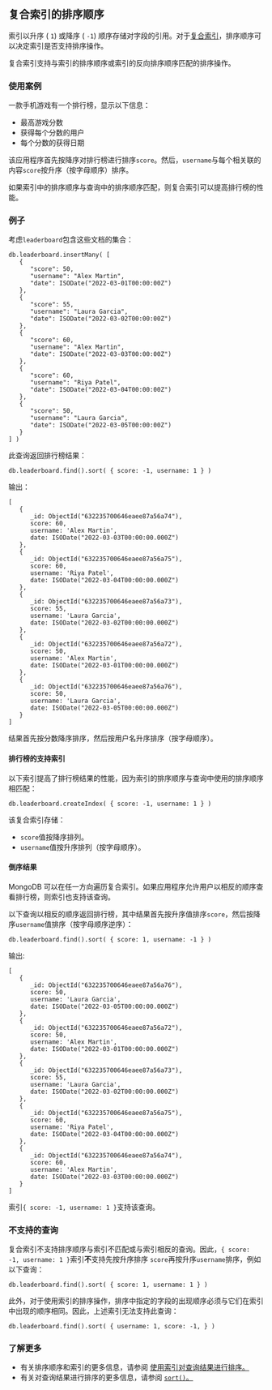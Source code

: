 ## 复合索引的排序顺序

索引以升序 ( `1`) 或降序 ( `-1`) 顺序存储对字段的引用。对于[复合索引](https://www.mongodb.com/docs/v7.0/core/indexes/index-types/index-compound/#std-label-index-type-compound)，排序顺序可以决定索引是否支持排序操作。

复合索引支持与索引的排序顺序或索引的反向排序顺序匹配的排序操作。

### 使用案例

一款手机游戏有一个排行榜，显示以下信息：

- 最高游戏分数
- 获得每个分数的用户
- 每个分数的获得日期

该应用程序首先按降序对排行榜进行排序`score`。然后，`username`与每个相关联的内容`score`按升序（按字母顺序）排序。

如果索引中的排序顺序与查询中的排序顺序匹配，则复合索引可以提高排行榜的性能。

### 例子

考虑`leaderboard`包含这些文档的集合：

```
db.leaderboard.insertMany( [
   {
      "score": 50,
      "username": "Alex Martin",
      "date": ISODate("2022-03-01T00:00:00Z")
   },
   {
      "score": 55,
      "username": "Laura Garcia",
      "date": ISODate("2022-03-02T00:00:00Z")
   },
   {
      "score": 60,
      "username": "Alex Martin",
      "date": ISODate("2022-03-03T00:00:00Z")
   },
   {
      "score": 60,
      "username": "Riya Patel",
      "date": ISODate("2022-03-04T00:00:00Z")
   },
   {
      "score": 50,
      "username": "Laura Garcia",
      "date": ISODate("2022-03-05T00:00:00Z")
   }
] )
```

此查询返回排行榜结果：

```
db.leaderboard.find().sort( { score: -1, username: 1 } )
```

输出：

```
[
   {
      _id: ObjectId("632235700646eaee87a56a74"),
      score: 60,
      username: 'Alex Martin',
      date: ISODate("2022-03-03T00:00:00.000Z")
   },
   {
      _id: ObjectId("632235700646eaee87a56a75"),
      score: 60,
      username: 'Riya Patel',
      date: ISODate("2022-03-04T00:00:00.000Z")
   },
   {
      _id: ObjectId("632235700646eaee87a56a73"),
      score: 55,
      username: 'Laura Garcia',
      date: ISODate("2022-03-02T00:00:00.000Z")
   },
   {
      _id: ObjectId("632235700646eaee87a56a72"),
      score: 50,
      username: 'Alex Martin',
      date: ISODate("2022-03-01T00:00:00.000Z")
   },
   {
      _id: ObjectId("632235700646eaee87a56a76"),
      score: 50,
      username: 'Laura Garcia',
      date: ISODate("2022-03-05T00:00:00.000Z")
   }
]
```

结果首先按分数降序排序，然后按用户名升序排序（按字母顺序）。

#### 排行榜的支持索引

以下索引提高了排行榜结果的性能，因为索引的排序顺序与查询中使用的排序顺序相匹配：

```
db.leaderboard.createIndex( { score: -1, username: 1 } )
```

该复合索引存储：

- `score`值按降序排列。
- `username`值按升序排列（按字母顺序）。

#### 倒序结果

MongoDB 可以在任一方向遍历复合索引。如果应用程序允许用户以相反的顺序查看排行榜，则索引也支持该查询。

以下查询以相反的顺序返回排行榜，其中结果首先按升序值排序`score`，然后按降序`username`值排序（按字母顺序逆序）：

```
db.leaderboard.find().sort( { score: 1, username: -1 } )
```

输出:

```
[
   {
      _id: ObjectId("632235700646eaee87a56a76"),
      score: 50,
      username: 'Laura Garcia',
      date: ISODate("2022-03-05T00:00:00.000Z")
   },
   {
      _id: ObjectId("632235700646eaee87a56a72"),
      score: 50,
      username: 'Alex Martin',
      date: ISODate("2022-03-01T00:00:00.000Z")
   },
   {
      _id: ObjectId("632235700646eaee87a56a73"),
      score: 55,
      username: 'Laura Garcia',
      date: ISODate("2022-03-02T00:00:00.000Z")
   },
   {
      _id: ObjectId("632235700646eaee87a56a75"),
      score: 60,
      username: 'Riya Patel',
      date: ISODate("2022-03-04T00:00:00.000Z")
   },
   {
      _id: ObjectId("632235700646eaee87a56a74"),
      score: 60,
      username: 'Alex Martin',
      date: ISODate("2022-03-03T00:00:00.000Z")
   }
]
```

索引`{ score: -1, username: 1 }`支持该查询。

### 不支持的查询

复合索引不支持排序顺序与索引不匹配或与索引相反的查询。因此，`{ score: -1, username: 1 }`索引**不**支持先按升序排序 `score`再按升序`username`排序，例如以下查询：

```
db.leaderboard.find().sort( { score: 1, username: 1 } )
```

此外，对于使用索引的排序操作，排序中指定的字段的出现顺序必须与它们在索引中出现的顺序相同。因此，上述索引无法支持此查询：

```
db.leaderboard.find().sort( { username: 1, score: -1, } )
```

### 了解更多

- 有关排序顺序和索引的更多信息，请参阅 [使用索引对查询结果进行排序。](https://www.mongodb.com/docs/v7.0/tutorial/sort-results-with-indexes/#std-label-sorting-with-indexes)
- 有关对查询结果进行排序的更多信息，请参阅 [`sort()`。](https://www.mongodb.com/docs/v7.0/reference/method/cursor.sort/#mongodb-method-cursor.sort)

